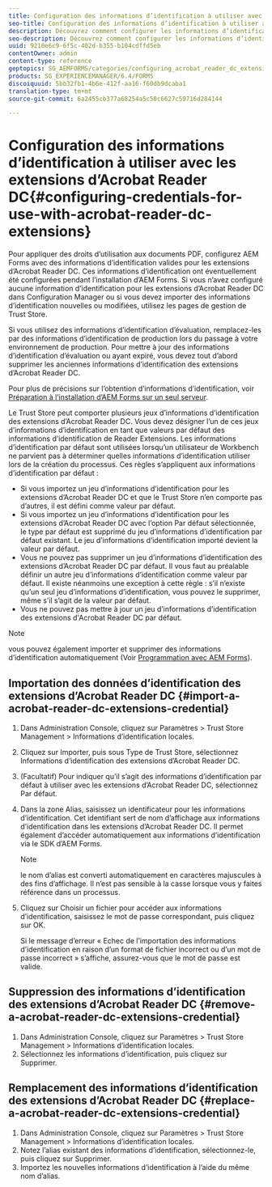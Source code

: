 ```yaml
---
title: Configuration des informations d’identification à utiliser avec les extensions d’Acrobat Reader DC
seo-title: Configuration des informations d’identification à utiliser avec les extensions d’Acrobat Reader DC
description: Découvrez comment configurer les informations d’identification à utiliser avec les extensions Acrobat Reader DC.
seo-description: Découvrez comment configurer les informations d’identification à utiliser avec les extensions Acrobat Reader DC.
uuid: 9210e6c9-6f5c-402d-b355-b104cdffd5eb
contentOwner: admin
content-type: reference
geptopics: SG_AEMFORMS/categories/configuring_acrobat_reader_dc_extensions
products: SG_EXPERIENCEMANAGER/6.4/FORMS
discoiquuid: 5bb32fb1-4b6e-412f-aa16-f60db9dcaba1
translation-type: tm+mt
source-git-commit: 6a2455cb377a68254a5c58c6627c59716d284144

---
```



# Configuration des informations d’identification à utiliser avec les extensions d’Acrobat Reader DC{#configuring-credentials-for-use-with-acrobat-reader-dc-extensions}

Pour appliquer des droits d’utilisation aux documents PDF, configurez AEM Forms avec des informations d’identification valides pour les extensions d’Acrobat Reader DC. Ces informations d’identification ont éventuellement été configurées pendant l’installation d’AEM Forms. Si vous n’avez configuré aucune information d’identification pour les extensions d’Acrobat Reader DC dans Configuration Manager ou si vous devez importer des informations d’identification nouvelles ou modifiées, utilisez les pages de gestion de Trust Store.

Si vous utilisez des informations d’identification d’évaluation, remplacez-les par des informations d’identification de production lors du passage à votre environnement de production. Pour mettre à jour des informations d’identification d’évaluation ou ayant expiré, vous devez tout d’abord supprimer les anciennes informations d’identification des extensions d’Acrobat Reader DC.

Pour plus de précisions sur l’obtention d’informations d’identification, voir [Préparation à l’installation d’AEM Forms sur un seul serveur](https://www.adobe.com/go/learn_aemforms_prepareInstallsingle_63).

Le Trust Store peut comporter plusieurs jeux d’informations d’identification des extensions d’Acrobat Reader DC. Vous devez désigner l’un de ces jeux d’informations d’identification en tant que valeurs par défaut des informations d’identification de Reader Extensions. Les informations d’identification par défaut sont utilisées lorsqu’un utilisateur de Workbench ne parvient pas à déterminer quelles informations d’identification utiliser lors de la création du processus. Ces règles s’appliquent aux informations d’identification par défaut :

* Si vous importez un jeu d’informations d’identification pour les extensions d’Acrobat Reader DC et que le Trust Store n’en comporte pas d’autres, il est défini comme valeur par défaut.
* Si vous importez un jeu d’informations d’identification pour les extensions d’Acrobat Reader DC avec l’option Par défaut sélectionnée, le type par défaut est supprimé du jeu d’informations d’identification par défaut existant. Le jeu d’informations d’identification importé devient la valeur par défaut.
* Vous ne pouvez pas supprimer un jeu d’informations d’identification des extensions d’Acrobat Reader DC par défaut. Il vous faut au préalable définir un autre jeu d’informations d’identification comme valeur par défaut. Il existe néanmoins une exception à cette règle : s’il n’existe qu’un seul jeu d’informations d’identification, vous pouvez le supprimer, même s’il s’agit de la valeur par défaut.
* Vous ne pouvez pas mettre à jour un jeu d’informations d’identification des extensions d&#39;Acrobat Reader DC par défaut.

>[!NOTE]
>
>vous pouvez également importer et supprimer des informations d’identification automatiquement (Voir [Programmation avec AEM Forms](https://www.adobe.com/go/learn_aemforms_programming_63)).

## Importation des données d’identification des extensions d’Acrobat Reader DC {#import-a-acrobat-reader-dc-extensions-credential}

1. Dans Administration Console, cliquez sur Paramètres > Trust Store Management > Informations d’identification locales.
1. Cliquez sur Importer, puis sous Type de Trust Store, sélectionnez Informations d’identification des extensions d’Acrobat Reader DC.
1. (Facultatif) Pour indiquer qu’il s’agit des informations d’identification par défaut à utiliser avec les extensions d’Acrobat Reader DC, sélectionnez Par défaut.
1. Dans la zone Alias, saisissez un identificateur pour les informations d’identification. Cet identifiant sert de nom d’affichage aux informations d’identification dans les extensions d’Acrobat Reader DC. Il permet également d’accéder automatiquement aux informations d’identification via le SDK d’AEM Forms.

   >[!NOTE]
   >
   >le nom d’alias est converti automatiquement en caractères majuscules à des fins d’affichage. Il n’est pas sensible à la casse lorsque vous y faites référence dans un processus.

1. Cliquez sur Choisir un fichier pour accéder aux informations d’identification, saisissez le mot de passe correspondant, puis cliquez sur OK.

   Si le message d’erreur « Echec de l’importation des informations d’identification en raison d’un format de fichier incorrect ou d’un mot de passe incorrect » s’affiche, assurez-vous que le mot de passe est valide.

## Suppression des informations d’identification des extensions d’Acrobat Reader DC {#remove-a-acrobat-reader-dc-extensions-credential}

1. Dans Administration Console, cliquez sur Paramètres > Trust Store Management > Informations d’identification locales.
1. Sélectionnez les informations d’identification, puis cliquez sur Supprimer.

## Remplacement des informations d’identification des extensions d’Acrobat Reader DC {#replace-a-acrobat-reader-dc-extensions-credential}

1. Dans Administration Console, cliquez sur Paramètres > Trust Store Management > Informations d’identification locales.
1. Notez l’alias existant des informations d’identification, sélectionnez-le, puis cliquez sur Supprimer.
1. Importez les nouvelles informations d’identification à l’aide du même nom d’alias.

